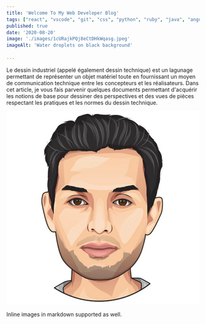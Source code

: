 ```yaml
---
title: 'Welcome To My Web Developer Blog'
tags: ["react", "vscode", "git", "css", "python", "ruby", "java", "angular", "html", "php", "mongodb", "graphql", "gatsby" ]
published: true
date: '2020-08-20'
image: './images/1cURajkPQj8eCtDHkWqasg.jpeg'
imageAlt: 'Water droplets on black background'

---
```


Le dessin industriel (appelé également dessin technique) est un lagunage permettant de représenter un objet matériel toute en fournissant un moyen de communication technique entre les concepteurs et les réalisateurs. Dans cet article, je vous fais parvenir quelques documents permettant d'acquérir les notions de base pour dessiner des perspectives et des vues de pièces respectant les pratiques et les normes du dessin technique.

![](../src/images/gatsby-icon.png)

Inline images in markdown supported as well.

